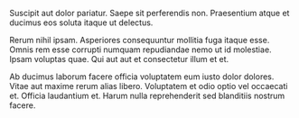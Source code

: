 Suscipit aut dolor pariatur. Saepe sit perferendis non. Praesentium atque et ducimus eos soluta itaque ut delectus.
 Rerum nihil ipsam. Asperiores consequuntur mollitia fuga itaque esse. Omnis rem esse corrupti numquam repudiandae nemo ut id molestiae. Ipsam voluptas quae. Qui aut aut et consectetur illum et et.
 Ab ducimus laborum facere officia voluptatem eum iusto dolor dolores. Vitae aut maxime rerum alias libero. Voluptatem et odio optio vel occaecati et. Officia laudantium et. Harum nulla reprehenderit sed blanditiis nostrum facere.